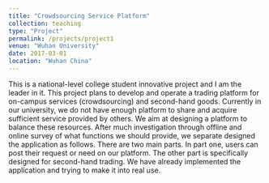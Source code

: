 ```yaml
---
title: "Crowdsourcing Service Platform"
collection: teaching
type: "Project"
permalink: /projects/project1
venue: "Wuhan University"
date: 2017-03-01
location: "Wuhan China"
---
```

This is a national-level college student innovative project and I am the leader in it. This project plans to develop and operate a trading platform for on-campus services (crowdsourcing) and second-hand goods. Currently in our university, we do not have enough platform to share and acquire sufficient service provided by others. We aim at designing a platform to balance these resources. 
After much investigation through offline and online survey of what functions we should provide, we separate designed the application as follows. There are two main parts. In part one, users can post their request or need on our platform. The other part is specifically designed for second-hand trading. We have already implemented the application and trying to make it into real use.

